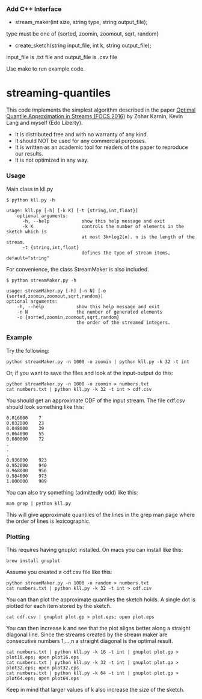 ### Add C++ Interface

* stream_maker(int size, string type, string output_file);

type must be one of {sorted, zoomin, zoomout, sqrt, random}

* create_sketch(string input_file, int k, string output_file);

input_file is .txt file and output_file is .csv file

Use make to run example code. 


# streaming-quantiles

This code implements the simplest algorithm described in 
the paper [Optimal Quantile Approximation in Streams (FOCS 2016)](http://arxiv.org/abs/1603.05346) by Zohar Karnin, Kevin Lang and myself (Edo Liberty).

* It is distributed free and with no warranty of any kind.
* It should NOT be used for any commercial purposes.
* It is written as an academic tool for readers of the paper to reproduce our results.
* It is not optimized in any way.

### Usage

Main class in kll.py
              
    $ python kll.py -h
    
    usage: kll.py [-h] [-k K] [-t {string,int,float}]
		optional arguments:
	      -h, --help            show this help message and exit
          -k K                  controls the number of elements in the sketch which is
                                at most 3k+log2(n). n is the length of the stream.
          -t {string,int,float}
                                defines the type of stream items, default="string"
                    
For convenience, the class StreamMaker is also included.
     
    $ python streamMaker.py -h
    
	usage: streamMaker.py [-h] [-n N] [-o {sorted,zoomin,zoomout,sqrt,random}]
	optional arguments:
        -h, --help            show this help message and exit
		-n N                  the number of generated elements
		-o {sorted,zoomin,zoomout,sqrt,random}
                       		  the order of the streamed integers.
              
### Example
Try the following:
	
	python streamMaker.py -n 1000 -o zoomin | python kll.py -k 32 -t int
	
Or, if you want to save the files and look at the input-output do this: 
	
	
	python streamMaker.py -n 1000 -o zoomin > numbers.txt
	cat numbers.txt | python kll.py -k 32 -t int > cdf.csv

You should get an approximate CDF of the input stream. The file cdf.csv should look something like this:
	
	0.016000	7
	0.032000	23
	0.048000	39
	0.064000	55
	0.080000	72
	.
	.
	.
	0.936000	923
	0.952000	940
	0.968000	956
	0.984000	973
	1.000000	989 

You can also try something (admittedly odd) like this: 
    
    man grep | python kll.py
    
This will give approximate quantiles of the lines in the grep man page where the order of lines is lexicographic.


### Plotting
This requires having gnuplot installed. On macs you can install like this:

	brew install gnuplot
	
Assume you created a cdf.csv file like this:

	python streamMaker.py -n 1000 -o random > numbers.txt
	cat numbers.txt | python kll.py -k 32 -t int > cdf.csv
	
You can than plot the approximate quantiles the sketch holds. A single dot is plotted for each item stored by the sketch.

	cat cdf.csv | gnuplot plot.gp > plot.eps; open plot.eps

You can then increase k and see that the plot aligns better along a straight diagonal line. Since the streams created by the stream maker are consecutive numbers 1,...,n a straight diagonal is the optimal result.

	cat numbers.txt | python kll.py -k 16 -t int | gnuplot plot.gp > plot16.eps; open plot16.eps
	cat numbers.txt | python kll.py -k 32 -t int | gnuplot plot.gp > plot32.eps; open plot32.eps
	cat numbers.txt | python kll.py -k 64 -t int | gnuplot plot.gp > plot64.eps; open plot64.eps

Keep in mind that larger values of k also increase the size of the sketch.

